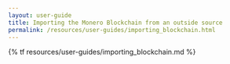```yaml
---
layout: user-guide
title: Importing the Monero Blockchain from an outside source
permalink: /resources/user-guides/importing_blockchain.html
---
```


{% tf resources/user-guides/importing_blockchain.md %}